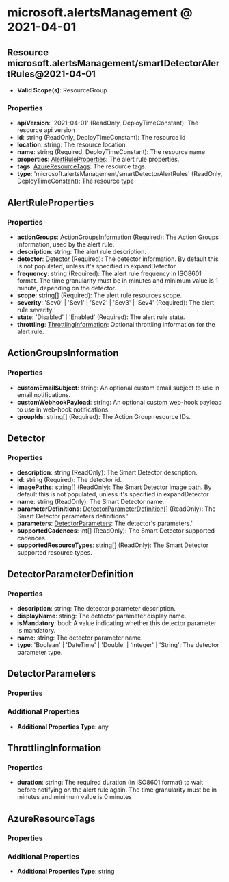# microsoft.alertsManagement @ 2021-04-01

## Resource microsoft.alertsManagement/smartDetectorAlertRules@2021-04-01
* **Valid Scope(s)**: ResourceGroup
### Properties
* **apiVersion**: '2021-04-01' (ReadOnly, DeployTimeConstant): The resource api version
* **id**: string (ReadOnly, DeployTimeConstant): The resource id
* **location**: string: The resource location.
* **name**: string (Required, DeployTimeConstant): The resource name
* **properties**: [AlertRuleProperties](#alertruleproperties): The alert rule properties.
* **tags**: [AzureResourceTags](#azureresourcetags): The resource tags.
* **type**: 'microsoft.alertsManagement/smartDetectorAlertRules' (ReadOnly, DeployTimeConstant): The resource type

## AlertRuleProperties
### Properties
* **actionGroups**: [ActionGroupsInformation](#actiongroupsinformation) (Required): The Action Groups information, used by the alert rule.
* **description**: string: The alert rule description.
* **detector**: [Detector](#detector) (Required): The detector information. By default this is not populated, unless it's specified in expandDetector
* **frequency**: string (Required): The alert rule frequency in ISO8601 format. The time granularity must be in minutes and minimum value is 1 minute, depending on the detector.
* **scope**: string[] (Required): The alert rule resources scope.
* **severity**: 'Sev0' | 'Sev1' | 'Sev2' | 'Sev3' | 'Sev4' (Required): The alert rule severity.
* **state**: 'Disabled' | 'Enabled' (Required): The alert rule state.
* **throttling**: [ThrottlingInformation](#throttlinginformation): Optional throttling information for the alert rule.

## ActionGroupsInformation
### Properties
* **customEmailSubject**: string: An optional custom email subject to use in email notifications.
* **customWebhookPayload**: string: An optional custom web-hook payload to use in web-hook notifications.
* **groupIds**: string[] (Required): The Action Group resource IDs.

## Detector
### Properties
* **description**: string (ReadOnly): The Smart Detector description.
* **id**: string (Required): The detector id.
* **imagePaths**: string[] (ReadOnly): The Smart Detector image path. By default this is not populated, unless it's specified in expandDetector
* **name**: string (ReadOnly): The Smart Detector name.
* **parameterDefinitions**: [DetectorParameterDefinition](#detectorparameterdefinition)[] (ReadOnly): The Smart Detector parameters definitions.'
* **parameters**: [DetectorParameters](#detectorparameters): The detector's parameters.'
* **supportedCadences**: int[] (ReadOnly): The Smart Detector supported cadences.
* **supportedResourceTypes**: string[] (ReadOnly): The Smart Detector supported resource types.

## DetectorParameterDefinition
### Properties
* **description**: string: The detector parameter description.
* **displayName**: string: The detector parameter display name.
* **isMandatory**: bool: A value indicating whether this detector parameter is mandatory.
* **name**: string: The detector parameter name.
* **type**: 'Boolean' | 'DateTime' | 'Double' | 'Integer' | 'String': The detector parameter type.

## DetectorParameters
### Properties
### Additional Properties
* **Additional Properties Type**: any

## ThrottlingInformation
### Properties
* **duration**: string: The required duration (in ISO8601 format) to wait before notifying on the alert rule again. The time granularity must be in minutes and minimum value is 0 minutes

## AzureResourceTags
### Properties
### Additional Properties
* **Additional Properties Type**: string

